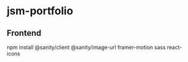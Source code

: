 # jsm-portfolio

## Frontend
npm install @sanity/client @sanity/image-url framer-motion sass react-icons